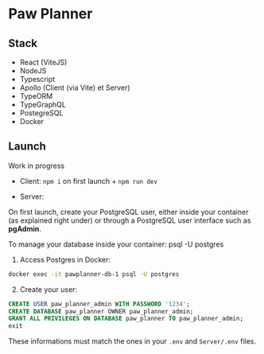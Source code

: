# Paw Planner

## Stack
- React (ViteJS)
- NodeJS
- Typescript
- Apollo (Client (via Vite) et Server)
- TypeORM
- TypeGraphQL
- PostegreSQL
- Docker

## Launch

Work in progress
- Client: `npm i` on first launch + `npm run dev`

- Server: 

On first launch, create your PostgreSQL user, either inside your container (as explained right under) or through a PostgreSQL user interface such as **pgAdmin**.

To manage your database inside your container:
psql -U postgres

1. Access Postgres in Docker: 
```sh
docker exec -it pawplanner-db-1 psql -U postgres
```
2. Create your user: 
```sql
CREATE USER paw_planner_admin WITH PASSWORD '1234';
CREATE DATABASE paw_planner OWNER paw_planner_admin;
GRANT ALL PRIVILEGES ON DATABASE paw_planner TO paw_planner_admin;
exit
```
These informations must match the ones in your `.env` and `Server/.env` files.
